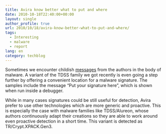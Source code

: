 ```yaml
---
title: Avira know better what to put and where
date: 2010-10-18T22:40:00+00:00
layout: single
author_profile: true
url: 2010/10/18/avira-know-better-what-to-put-and-where/
tags:
  - Interesting
  - malware
  - report
lang: en
category: techblog
---
```

Sometimes we encounter childish [messages](/2010/10/02/messages-from-malware-authors-in-malware/) from the authors in the body of malware. A variant of the TDSS family we got recently is even going a step further by offering a convenient location for a malware signature. The samples include the message “Put your signature here”, which is shown when run inside a debugger.

[](http://lh6.ggpht.com/_vaUVXcmC3OI/TLzFxckQDJI/AAAAAAAACt4/QjnASLqGS30/s1600-h/disass_screenshot%5B4%5D.png)

While in many cases signatures could be still useful for detection, Avira prefer to use other technologies which are more generic and proactive. This is especially the case with malware families like TDSS/Alureon, whose authors continuously adapt their creations so they are able to work around even proactive detection in a short time. This variant is detected as TR/Crypt.XPACK.Gen3.
